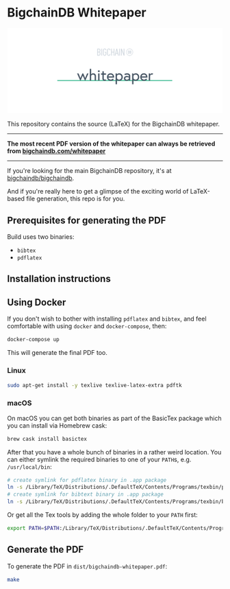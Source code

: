 # BigchainDB Whitepaper

![repo banner](media/repo-banner@2x.png)

This repository contains the source (LaTeX) for the BigchainDB whitepaper.

---

**The most recent PDF version of the whitepaper can always be retrieved from [bigchaindb.com/whitepaper](https://www.bigchaindb.com/whitepaper)**

---

If you're looking for the main BigchainDB repository, it's at [bigchaindb/bigchaindb](https://github.com/bigchaindb/bigchaindb).

And if you're really here to get a glimpse of the exciting world of LaTeX-based file generation, this repo is for you. 

## Prerequisites for generating the PDF

Build uses two binaries:

- `bibtex`
- `pdflatex`

## Installation instructions

## Using Docker

If you don't wish to bother with installing `pdflatex` and `bibtex`, and feel comfortable with using `docker` and `docker-compose`, then:

```bash
docker-compose up
```

This will generate the final PDF too.

### Linux

```bash
sudo apt-get install -y texlive texlive-latex-extra pdftk
```

### macOS

On macOS you can get both binaries as part of the BasicTex package which you can install via Homebrew cask:

```bash
brew cask install basictex
```

After that you have a whole bunch of binaries in a rather weird location. You can either symlink the required binaries to one of your `PATH`s, e.g. `/usr/local/bin`:

```bash
# create symlink for pdflatex binary in .app package
ln -s /Library/TeX/Distributions/.DefaultTeX/Contents/Programs/texbin/pdflatex /usr/local/bin/pdflatex
# create symlink for bibtext binary in .app package
ln -s /Library/TeX/Distributions/.DefaultTeX/Contents/Programs/texbin/bibtex /usr/local/bin/bibtex
```

Or get all the Tex tools by adding the whole folder to your `PATH` first:

```bash
export PATH=$PATH:/Library/TeX/Distributions/.DefaultTeX/Contents/Programs/texbin
```

## Generate the PDF

To generate the PDF in `dist/bigchaindb-whitepaper.pdf`:

```bash
make
```
